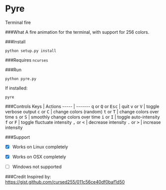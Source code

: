 # Pyre
Terminal fire

###What
A fire animation for the terminal, with support for 256 colors.

###Install
```
python setup.py install
```

###Requires
`ncurses`

###Run
```
python pyre.py
```
If installed:
```
pyre
```

###Controls
Keys  | Actions
----- | -------
<kbd>q</kbd> or <kbd>Q</kbd> or <kbd>Esc</kbd> | quit
<kbd>v</kbd> or <kbd>V</kbd> | toggle verbose output
<kbd>c</kbd> or <kbd>C</kbd> | change colors (random)
<kbd>t</kbd> or <kbd>T</kbd> | change colors over time
<kbd>s</kbd> or <kbd>S</kbd> | smoothly change colors over time
<kbd>i</kbd> or <kbd>I</kbd> | toggle auto-intensity
<kbd>f</kbd> or <kbd>F</kbd> | toggle fluctuate intensity
<kbd>,</kbd> or <kbd><</kbd> | decrease intensity
<kbd>.</kbd> or <kbd>></kbd> | increase intensity

###Support
- [x] Works on Linux completely

- [x] Works on OSX completely

- [ ] Windows not supported

###Credit
Inspired by:
https://gist.github.com/cursed255/011c56ce40df0baf1d50
